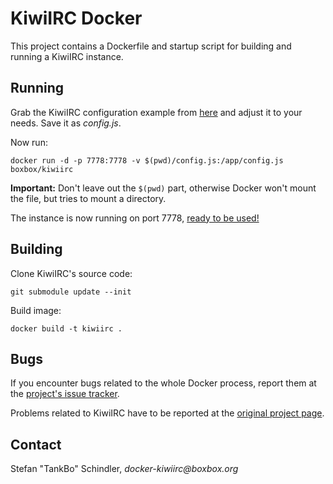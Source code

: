 # KiwiIRC Docker

This project contains a Dockerfile and startup script for building and running
a KiwiIRC instance.

## Running

Grab the KiwiIRC configuration example from
[here](https://github.com/prawnsalad/KiwiIRC/blob/master/config.example.js) and
adjust it to your needs. Save it as _config.js_.

Now run:

```
docker run -d -p 7778:7778 -v $(pwd)/config.js:/app/config.js boxbox/kiwiirc
```

**Important:** Don't leave out the `$(pwd)` part, otherwise Docker won't mount
the file, but tries to mount a directory.

The instance is now running on port 7778,
[ready to be used!](http://localhost:7778/)

## Building

Clone KiwiIRC's source code:

```
git submodule update --init
```

Build image:

```
docker build -t kiwiirc .
```

## Bugs

If you encounter bugs related to the whole Docker process, report them at the
[project's issue tracker](https://github.com/TankOs/kiwiirc-docker/issues).

Problems related to KiwiIRC have to be reported at the
[original project page](https://github.com/prawnsalad/KiwiIRC).

## Contact

Stefan "TankBo" Schindler, _docker-kiwiirc@boxbox.org_
